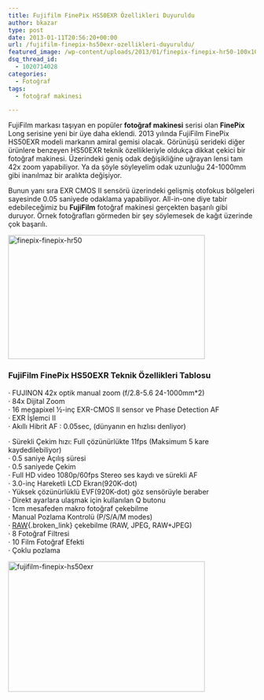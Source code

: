```yaml
---
title: Fujifilm FinePix HS50EXR Özellikleri Duyuruldu
author: bkazar
type: post
date: 2013-01-11T20:56:20+00:00
url: /fujifilm-finepix-hs50exr-ozellikleri-duyuruldu/
featured_image: /wp-content/uploads/2013/01/finepix-finepix-hr50-100x100.png
dsq_thread_id:
  - 1020714028
categories:
  - Fotoğraf
tags:
  - fotoğraf makinesi

---
```

FujiFilm markası taşıyan en popüler **fotoğraf makinesi** serisi olan **FinePix** Long serisine yeni bir üye daha eklendi. 2013 yılında FujiFilm FinePix HS50EXR modeli markanın amiral gemisi olacak. Görünüşü serideki diğer ürünlere benzeyen HS50EXR teknik özellikleriyle oldukça dikkat çekici bir fotoğraf makinesi. Üzerindeki geniş odak değişikliğine uğrayan lensi tam 42x zoom yapabiliyor. Ya da şöyle söyleyelim odak uzunluğu 24-1000mm gibi inanılmaz bir aralıkta değişiyor.

Bunun yanı sıra EXR CMOS II sensörü üzerindeki gelişmiş otofokus bölgeleri sayesinde 0.05 saniyede odaklama yapabiliyor. All-in-one diye tabir edebileceğimiz bu **FujiFilm** fotoğraf makinesi gerçekten başarılı gibi duruyor. Örnek fotoğrafları görmeden bir şey söylemesek de kağıt üzerinde çok başarılı.

<img class="aligncenter size-large wp-image-10771" alt="finepix-finepix-hr50" src="https://www.murekkep.org/wp-content/uploads/2013/01/finepix-finepix-hr50-400x252.png" width="400" height="252" srcset="https://www.murekkep.org/wp-content/uploads/2013/01/finepix-finepix-hr50-400x252.png 400w, https://www.murekkep.org/wp-content/uploads/2013/01/finepix-finepix-hr50-50x31.png 50w, https://www.murekkep.org/wp-content/uploads/2013/01/finepix-finepix-hr50-125x78.png 125w, https://www.murekkep.org/wp-content/uploads/2013/01/finepix-finepix-hr50-300x189.png 300w, https://www.murekkep.org/wp-content/uploads/2013/01/finepix-finepix-hr50-483x305.png 483w, https://www.murekkep.org/wp-content/uploads/2013/01/finepix-finepix-hr50.png 960w" sizes="(max-width: 400px) 100vw, 400px" /> 

### FujiFilm FinePix HS50EXR Teknik Özellikleri Tablosu

· FUJINON 42x optik manual zoom (f/2.8-5.6 24-1000mm*2)  
· 84x Dijital Zoom  
· 16 megapixel ½-inç EXR-CMOS II sensor ve Phase Detection AF  
· EXR İşlemci II  
· Akıllı Hibrit AF : 0.05sec, (dünyanın en hızlısı denliyor)

· Sürekli Çekim hızı: Full çözünürlükte 11fps (Maksimum 5 kare kaydedilebiliyor)  
· 0.5 saniye Açılış süresi  
· 0.5 saniyede Çekim  
· Full HD video 1080p/60fps Stereo ses kaydı ve sürekli AF  
· 3.0-inç Hareketli LCD Ekran(920K-dot)  
· Yüksek çözünürlüklü EVF(920K-dot) göz sensörüyle beraber  
· Direkt ayarlara ulaşmak için kullanılan Q butonu  
· 1cm mesafeden makro fotoğraf çekebilme  
· Manual Pozlama Kontrolü (P/S/A/M modes)  
· [RAW][1]{.broken_link} çekebilme (RAW, JPEG, RAW+JPEG)  
· 8 Fotoğraf Filtresi  
· 10 Film Fotoğraf Efekti  
· Çoklu pozlama

<img class="aligncenter size-large wp-image-10772" alt="fujifilm-finepix-hs50exr" src="https://www.murekkep.org/wp-content/uploads/2013/01/fujifilm-finepix-1-400x265.jpg" width="400" height="265" srcset="https://www.murekkep.org/wp-content/uploads/2013/01/fujifilm-finepix-1-400x265.jpg 400w, https://www.murekkep.org/wp-content/uploads/2013/01/fujifilm-finepix-1-50x33.jpg 50w, https://www.murekkep.org/wp-content/uploads/2013/01/fujifilm-finepix-1-125x83.jpg 125w, https://www.murekkep.org/wp-content/uploads/2013/01/fujifilm-finepix-1-300x200.jpg 300w, https://www.murekkep.org/wp-content/uploads/2013/01/fujifilm-finepix-1-458x305.jpg 458w, https://www.murekkep.org/wp-content/uploads/2013/01/fujifilm-finepix-1.jpg 620w" sizes="(max-width: 400px) 100vw, 400px" />

 [1]: https://www.murekkep.org/raw-nedir-ne-degildir-9587